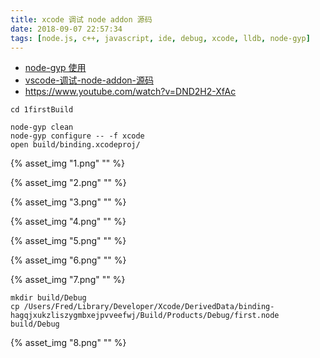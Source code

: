 ```yaml
---
title: xcode 调试 node addon 源码
date: 2018-09-07 22:57:34
tags: [node.js, c++, javascript, ide, debug, xcode, lldb, node-gyp]
---
```


* [node-gyp 使用](../../../../2018/09/06/node-gyp-使用/)
* [vscode-调试-node-addon-源码](../../../../2018/09/07/vscode-调试-node-addon-源码/)
* <https://www.youtube.com/watch?v=DND2H2-XfAc>

<!--more-->

```
cd 1firstBuild

node-gyp clean
node-gyp configure -- -f xcode
open build/binding.xcodeproj/
```

{% asset_img "1.png" "" %}

{% asset_img "2.png" "" %}

{% asset_img "3.png" "" %}

{% asset_img "4.png" "" %}

{% asset_img "5.png" "" %}

{% asset_img "6.png" "" %}

{% asset_img "7.png" "" %}

```
mkdir build/Debug
cp /Users/Fred/Library/Developer/Xcode/DerivedData/binding-hagqjxukzliszygmbxejpvveefwj/Build/Products/Debug/first.node build/Debug
```

{% asset_img "8.png" "" %}

